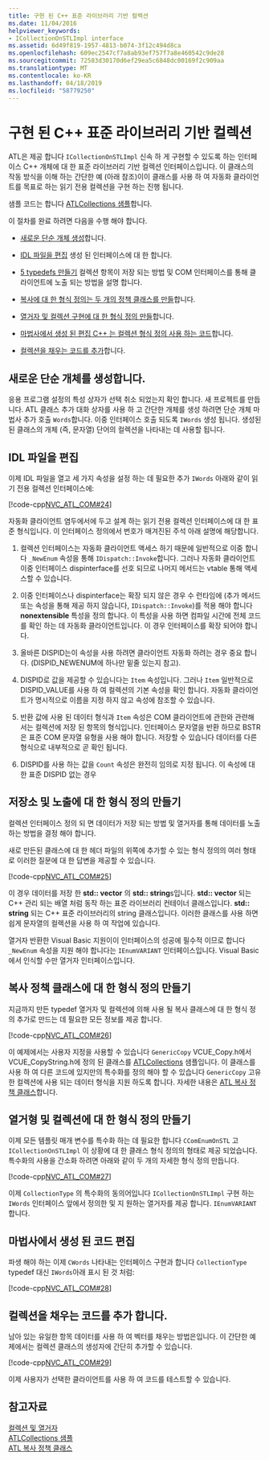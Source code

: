 ```yaml
---
title: 구현 된 C++ 표준 라이브러리 기반 컬렉션
ms.date: 11/04/2016
helpviewer_keywords:
- ICollectionOnSTLImpl interface
ms.assetid: 6d49f819-1957-4813-b074-3f12c494d8ca
ms.openlocfilehash: 609ec2547cf7a8ab93ef757f7a8e460542c9de28
ms.sourcegitcommit: 72583d30170d6ef29ea5c6848dc00169f2c909aa
ms.translationtype: MT
ms.contentlocale: ko-KR
ms.lasthandoff: 04/18/2019
ms.locfileid: "58779250"
---
```

# <a name="implementing-a-c-standard-library-based-collection"></a>구현 된 C++ 표준 라이브러리 기반 컬렉션

ATL은 제공 합니다 `ICollectionOnSTLImpl` 신속 하 게 구현할 수 있도록 하는 인터페이스 C++ 개체에 대 한 표준 라이브러리 기반 컬렉션 인터페이스입니다. 이 클래스의 작동 방식을 이해 하는 간단한 예 (아래 참조)이이 클래스를 사용 하 여 자동화 클라이언트를 목표로 하는 읽기 전용 컬렉션을 구현 하는 진행 됩니다.

샘플 코드는 합니다 [ATLCollections 샘플](../overview/visual-cpp-samples.md)합니다.

이 절차를 완료 하려면 다음을 수행 해야 합니다.

- [새로운 단순 개체 생성](#vccongenerating_an_object)합니다.

- [IDL 파일을 편집](#vcconedit_the_idl) 생성 된 인터페이스에 대 한 합니다.

- [5 typedefs 만들기](#vcconstorage_and_exposure_typedefs) 컬렉션 항목이 저장 되는 방법 및 COM 인터페이스를 통해 클라이언트에 노출 되는 방법을 설명 합니다.

- [복사에 대 한 형식 정의는 두 개의 정책 클래스를 만들](#vcconcopy_classes)합니다.

- [열거자 및 컬렉션 구현에 대 한 형식 정의 만들](#vcconenumeration_and_collection)합니다.

- [마법사에서 생성 된 편집 C++ 는 컬렉션 형식 정의 사용 하는 코드](#vcconedit_the_generated_code)합니다.

- [컬렉션을 채우는 코드를 추가](#vcconpopulate_the_collection)합니다.

##  <a name="vccongenerating_an_object"></a> 새로운 단순 개체를 생성합니다.

응용 프로그램 설정의 특성 상자가 선택 취소 되었는지 확인 합니다. 새 프로젝트를 만듭니다. ATL 클래스 추가 대화 상자를 사용 하 고 간단한 개체를 생성 하려면 단순 개체 마법사 추가 호출 `Words`합니다. 이중 인터페이스 호출 되도록 `IWords` 생성 됩니다. 생성된 된 클래스의 개체 (즉, 문자열) 단어의 컬렉션을 나타내는 데 사용할 됩니다.

##  <a name="vcconedit_the_idl"></a> IDL 파일을 편집

이제 IDL 파일을 열고 세 가지 속성을 설정 하는 데 필요한 추가 `IWords` 아래와 같이 읽기 전용 컬렉션 인터페이스에:

[!code-cpp[NVC_ATL_COM#24](../atl/codesnippet/cpp/implementing-an-stl-based-collection_1.idl)]

자동화 클라이언트 염두에서에 두고 설계 하는 읽기 전용 컬렉션 인터페이스에 대 한 표준 형식입니다. 이 인터페이스 정의에서 번호가 매겨진된 주석 아래 설명에 해당합니다.

1. 컬렉션 인터페이스는 자동화 클라이언트 액세스 하기 때문에 일반적으로 이중 합니다 `_NewEnum` 속성을 통해 `IDispatch::Invoke`합니다. 그러나 자동화 클라이언트 이중 인터페이스 dispinterface를 선호 되므로 나머지 메서드는 vtable 통해 액세스할 수 있습니다.

1. 이중 인터페이스나 dispinterface는 확장 되지 않은 경우 수 런타임에 (추가 메서드 또는 속성을 통해 제공 하지 않습니다, `IDispatch::Invoke`)를 적용 해야 합니다 **nonextensible** 특성을 정의 합니다. 이 특성을 사용 하면 컴파일 시간에 전체 코드를 확인 하는 데 자동화 클라이언트입니다. 이 경우 인터페이스를 확장 되어야 합니다.

1. 올바른 DISPID는이 속성을 사용 하려면 클라이언트 자동화 하려는 경우 중요 합니다. (DISPID_NEWENUM에 하나만 밑줄 있는지 참고).

1. DISPID로 값을 제공할 수 있습니다는 `Item` 속성입니다. 그러나 `Item` 일반적으로 DISPID_VALUE를 사용 하 여 컬렉션의 기본 속성을 확인 합니다. 자동화 클라이언트가 명시적으로 이름을 지정 하지 않고 속성에 참조할 수 있습니다.

1. 반환 값에 사용 된 데이터 형식과 `Item` 속성은 COM 클라이언트에 관한와 관련해 서는 컬렉션에 저장 된 항목의 형식입니다. 인터페이스 문자열을 반환 하므로 BSTR은 표준 COM 문자열 유형을 사용 해야 합니다. 저장할 수 있습니다 데이터를 다른 형식으로 내부적으로 곧 확인 됩니다.

1. DISPID를 사용 하는 값을 `Count` 속성은 완전히 임의로 지정 됩니다. 이 속성에 대 한 표준 DISPID 없는 경우

##  <a name="vcconstorage_and_exposure_typedefs"></a> 저장소 및 노출에 대 한 형식 정의 만들기

컬렉션 인터페이스 정의 되 면 데이터가 저장 되는 방법 및 열거자를 통해 데이터를 노출 하는 방법을 결정 해야 합니다.

새로 만든된 클래스에 대 한 헤더 파일의 위쪽에 추가할 수 있는 형식 정의의 여러 형태로 이러한 질문에 대 한 답변을 제공할 수 있습니다.

[!code-cpp[NVC_ATL_COM#25](../atl/codesnippet/cpp/implementing-an-stl-based-collection_2.h)]

이 경우 데이터를 저장 한 **std:: vector** 의 **std:: string**s입니다. **std:: vector** 되는 C++ 관리 되는 배열 처럼 동작 하는 표준 라이브러리 컨테이너 클래스입니다. **std:: string** 되는 C++ 표준 라이브러리의 string 클래스입니다. 이러한 클래스를 사용 하면 쉽게 문자열의 컬렉션을 사용 하 여 작업에 있습니다.

열거자 반환한 Visual Basic 지원이이 인터페이스의 성공에 필수적 이므로 합니다 `_NewEnum` 속성을 지원 해야 합니다는 `IEnumVARIANT` 인터페이스입니다. Visual Basic에서 인식할 수만 열거자 인터페이스입니다.

##  <a name="vcconcopy_classes"></a> 복사 정책 클래스에 대 한 형식 정의 만들기

지금까지 만든 typedef 열거자 및 컬렉션에 의해 사용 될 복사 클래스에 대 한 형식 정의 추가로 만드는 데 필요한 모든 정보를 제공 합니다.

[!code-cpp[NVC_ATL_COM#26](../atl/codesnippet/cpp/implementing-an-stl-based-collection_3.h)]

이 예제에서는 사용자 지정을 사용할 수 있습니다 `GenericCopy` VCUE_Copy.h에서 VCUE_CopyString.h에 정의 된 클래스를 [ATLCollections](../overview/visual-cpp-samples.md) 샘플입니다. 이 클래스를 사용 하 여 다른 코드에 있지만의 특수화를 정의 해야 할 수 있습니다 `GenericCopy` 고유한 컬렉션에 사용 되는 데이터 형식을 지원 하도록 합니다. 자세한 내용은 [ATL 복사 정책 클래스](../atl/atl-copy-policy-classes.md)합니다.

##  <a name="vcconenumeration_and_collection"></a> 열거형 및 컬렉션에 대 한 형식 정의 만들기

이제 모든 템플릿 매개 변수를 특수화 하는 데 필요한 합니다 `CComEnumOnSTL` 고 `ICollectionOnSTLImpl` 이 상황에 대 한 클래스 형식 정의의 형태로 제공 되었습니다. 특수화의 사용을 간소화 하려면 아래와 같이 두 개의 자세한 형식 정의 만듭니다.

[!code-cpp[NVC_ATL_COM#27](../atl/codesnippet/cpp/implementing-an-stl-based-collection_4.h)]

이제 `CollectionType` 의 특수화의 동의어입니다 `ICollectionOnSTLImpl` 구현 하는 `IWords` 인터페이스 앞에서 정의한 및 지 원하는 열거자를 제공 합니다. `IEnumVARIANT`합니다.

##  <a name="vcconedit_the_generated_code"></a> 마법사에서 생성 된 코드 편집

파생 해야 하는 이제 `CWords` 나타내는 인터페이스 구현과 합니다 `CollectionType` typedef 대신 `IWords`아래 표시 된 것 처럼:

[!code-cpp[NVC_ATL_COM#28](../atl/codesnippet/cpp/implementing-an-stl-based-collection_5.h)]

##  <a name="vcconpopulate_the_collection"></a> 컬렉션을 채우는 코드를 추가 합니다.

남아 있는 유일한 항목 데이터를 사용 하 여 벡터를 채우는 방법은입니다. 이 간단한 예제에서는 컬렉션 클래스의 생성자에 간단히 추가할 수 있습니다.

[!code-cpp[NVC_ATL_COM#29](../atl/codesnippet/cpp/implementing-an-stl-based-collection_6.h)]

이제 사용자가 선택한 클라이언트를 사용 하 여 코드를 테스트할 수 있습니다.

## <a name="see-also"></a>참고자료

[컬렉션 및 열거자](../atl/atl-collections-and-enumerators.md)<br/>
[ATLCollections 샘플](../overview/visual-cpp-samples.md)<br/>
[ATL 복사 정책 클래스](../atl/atl-copy-policy-classes.md)
